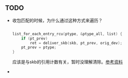 



## TODO

* 收包匹配的时候，为什么通过这种方式来遍历？

  ```c
  
  list_for_each_entry_rcu(ptype, &ptype_all, list) {
      if (pt_prev)
          ret = deliver_skb(skb, pt_prev, orig_dev);
      pt_prev = ptype;
  }
  
  ```

  应该是与skb的引用计数有关，暂时没理解清除。[参考资料](https://www.cnblogs.com/4a8a08f09d37b73795649038408b5f33/p/11545031.html)

* 



